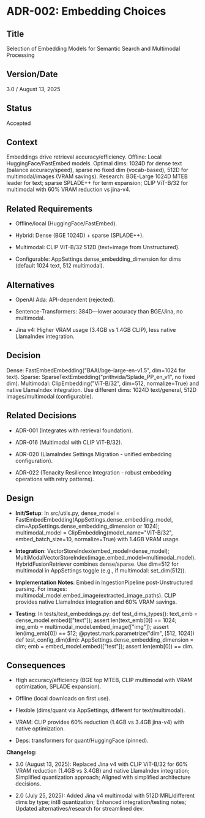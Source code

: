 # ADR-002: Embedding Choices

## Title

Selection of Embedding Models for Semantic Search and Multimodal Processing

## Version/Date

3.0 / August 13, 2025

## Status

Accepted

## Context

Embeddings drive retrieval accuracy/efficiency. Offline: Local HuggingFace/FastEmbed models. Optimal dims: 1024D for dense text (balance accuracy/speed), sparse no fixed dim (vocab-based), 512D for multimodal/images (VRAM savings). Research: BGE-Large 1024D MTEB leader for text; sparse SPLADE++ for term expansion; CLIP ViT-B/32 for multimodal with 60% VRAM reduction vs jina-v4.

## Related Requirements

- Offline/local (HuggingFace/FastEmbed).

- Hybrid: Dense (BGE 1024D) + sparse (SPLADE++).

- Multimodal: CLIP ViT-B/32 512D (text+image from Unstructured).

- Configurable: AppSettings.dense_embedding_dimension for dims (default 1024 text, 512 multimodal).

## Alternatives

- OpenAI Ada: API-dependent (rejected).

- Sentence-Transformers: 384D—lower accuracy than BGE/Jina, no multimodal.

- Jina v4: Higher VRAM usage (3.4GB vs 1.4GB CLIP), less native LlamaIndex integration.

## Decision

Dense: FastEmbedEmbedding("BAAI/bge-large-en-v1.5", dim=1024 for text). Sparse: SparseTextEmbedding("prithvida/Splade_PP_en_v1", no fixed dim). Multimodal: ClipEmbedding("ViT-B/32", dim=512, normalize=True) and native LlamaIndex integration. Use different dims: 1024D text/general, 512D images/multimodal (configurable).

## Related Decisions

- ADR-001 (Integrates with retrieval foundation).

- ADR-016 (Multimodal with CLIP ViT-B/32).

- ADR-020 (LlamaIndex Settings Migration - unified embedding configuration).

- ADR-022 (Tenacity Resilience Integration - robust embedding operations with retry patterns).

## Design

- **Init/Setup**: In src/utils.py, dense_model = FastEmbedEmbedding(AppSettings.dense_embedding_model, dim=AppSettings.dense_embedding_dimension or 1024); multimodal_model = ClipEmbedding(model_name="ViT-B/32", embed_batch_size=10, normalize=True) with 1.4GB VRAM usage.

- **Integration**: VectorStoreIndex(embed_model=dense_model); MultiModalVectorStoreIndex(image_embed_model=multimodal_model). HybridFusionRetriever combines dense/sparse. Use dim=512 for multimodal in AppSettings toggle (e.g., if multimodal: set_dim(512)).

- **Implementation Notes**: Embed in IngestionPipeline post-Unstructured parsing. For images: multimodal_model.embed_image(extracted_image_paths). CLIP provides native LlamaIndex integration and 60% VRAM savings.

- **Testing**: In tests/test_embeddings.py: def test_dims_types(): text_emb = dense_model.embed(["text"]); assert len(text_emb[0]) == 1024; img_emb = multimodal_model.embed_image(["img"]); assert len(img_emb[0]) == 512; @pytest.mark.parametrize("dim", [512, 1024]) def test_config_dim(dim): AppSettings.dense_embedding_dimension = dim; emb = embed_model.embed(["test"]); assert len(emb[0]) == dim.

## Consequences

- High accuracy/efficiency (BGE top MTEB, CLIP multimodal with VRAM optimization, SPLADE expansion).

- Offline (local downloads on first use).

- Flexible (dims/quant via AppSettings, different for text/multimodal).

- VRAM: CLIP provides 60% reduction (1.4GB vs 3.4GB jina-v4) with native optimization.

- Deps: transformers for quant/HuggingFace (pinned).

**Changelog:**  

- 3.0 (August 13, 2025): Replaced Jina v4 with CLIP ViT-B/32 for 60% VRAM reduction (1.4GB vs 3.4GB) and native LlamaIndex integration; Simplified quantization approach; Aligned with simplified architecture decisions.

- 2.0 (July 25, 2025): Added Jina v4 multimodal with 512D MRL/different dims by type; int8 quantization; Enhanced integration/testing notes; Updated alternatives/research for streamlined dev.
